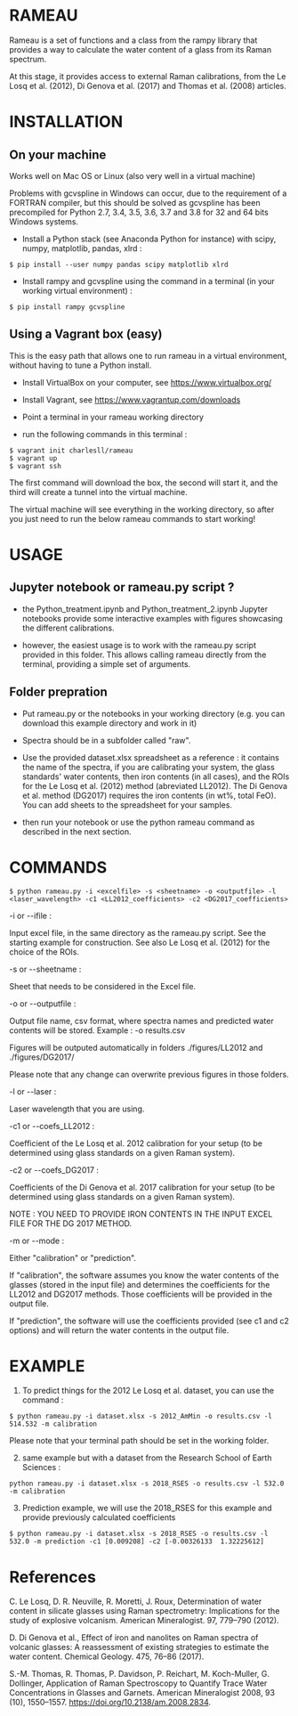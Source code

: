 # RAMEAU

Rameau is a set of functions and a class from the rampy library that provides a way to calculate the water content of a glass from its Raman spectrum.

At this stage, it provides access to external Raman calibrations, from the Le Losq et al. (2012), Di Genova et al. (2017) and Thomas et al. (2008) articles.

# INSTALLATION

## On your machine

Works well on Mac OS or Linux (also very well in a virtual machine)

Problems with gcvspline in Windows can occur, due to the requirement of a FORTRAN compiler, but this should be solved as gcvspline has been precompiled for Python 2.7, 3.4, 3.5, 3.6, 3.7 and 3.8 for 32 and 64 bits Windows systems.

- Install a Python stack (see Anaconda Python for instance) with scipy, numpy, matplotlib, pandas, xlrd :

```
$ pip install --user numpy pandas scipy matplotlib xlrd
```

- Install rampy and gcvspline using the command in a terminal (in your working virtual environment) :

```
$ pip install rampy gcvspline
```

## Using a Vagrant box (easy)

This is the easy path that allows one to run rameau in a virtual environment, without having to tune a Python install.

- Install VirtualBox on your computer, see https://www.virtualbox.org/

- Install Vagrant, see https://www.vagrantup.com/downloads

- Point a terminal in your rameau working directory

- run the following commands in this terminal :

```
$ vagrant init charlesll/rameau
$ vagrant up
$ vagrant ssh
```

The first command will download the box, the second will start it, and the third will create a tunnel into the virtual machine.

The virtual machine will see everything in the working directory, so after you just need to run the below rameau commands to start working!

# USAGE

## Jupyter notebook or rameau.py script ?

- the Python_treatment.ipynb and Python_treatment_2.ipynb Jupyter notebooks provide some interactive examples with figures showcasing the different calibrations.

- however, the easiest usage is to work with the rameau.py script provided in this folder. This allows calling rameau directly from the terminal, providing a simple set of arguments.

## Folder prepration

- Put rameau.py or the notebooks in your working directory (e.g. you can download this example directory and work in it)

- Spectra should be in a subfolder called "raw".

- Use the provided dataset.xlsx spreadsheet as a reference : it contains the name of the spectra, if you are calibrating your system, the glass standards' water contents, then iron contents (in all cases), and the ROIs for the Le Losq et al. (2012) method (abreviated LL2012). The Di Genova et al. method (DG2017) requires the iron contents (in wt%, total FeO). You can add sheets to the spreadsheet for your samples.

- then run your notebook or use the python rameau command as described in the next section.

# COMMANDS

```
$ python rameau.py -i <excelfile> -s <sheetname> -o <outputfile> -l <laser_wavelength> -c1 <LL2012_coefficients> -c2 <DG2017_coefficients>
```
-i or --ifile :

Input excel file, in the same directory as the rameau.py script. See the starting example for construction. See also Le Losq et al. (2012) for the choice of the ROIs.

-s or --sheetname :

Sheet that needs to be considered in the Excel file.

-o or --outputfile :

Output file name, csv format, where spectra names and predicted water contents will be stored.
Example : -o results.csv

Figures will be outputed automatically in folders ./figures/LL2012 and ./figures/DG2017/

Please note that any change can overwrite previous figures in those folders.

-l or --laser :

Laser wavelength that you are using.

-c1 or --coefs_LL2012 :

Coefficient of the Le Losq et al. 2012 calibration for your setup (to be determined using glass standards on a given Raman system).

-c2 or --coefs_DG2017 :

Coefficients of the Di Genova et al. 2017 calibration for your setup (to be determined using glass standards on a given Raman system).

NOTE : YOU NEED TO PROVIDE IRON CONTENTS IN THE INPUT EXCEL FILE FOR THE DG 2017 METHOD.

-m or --mode :

Either "calibration" or "prediction".

If "calibration", the software assumes you know the water contents of the glasses (stored in the input file) and determines the coefficients for the LL2012 and DG2017 methods. Those coefficients will be provided in the output file.

If "prediction", the software will use the coefficients provided (see c1 and c2 options) and will return the water contents in the output file.

# EXAMPLE

1) To predict things for the 2012 Le Losq et al. dataset, you can use the command :

```
$ python rameau.py -i dataset.xlsx -s 2012_AmMin -o results.csv -l 514.532 -m calibration
```

Please note that your terminal path should be set in the working folder.

2) same example but with a dataset from the Research School of Earth Sciences :

```
python rameau.py -i dataset.xlsx -s 2018_RSES -o results.csv -l 532.0 -m calibration
```

3) Prediction example, we will use the 2018_RSES for this example and provide previously calculated coefficients

```
$ python rameau.py -i dataset.xlsx -s 2018_RSES -o results.csv -l 532.0 -m prediction -c1 [0.009208] -c2 [-0.00326133  1.32225612]
```

# References

C. Le Losq, D. R. Neuville, R. Moretti, J. Roux, Determination of water content in silicate glasses using Raman spectrometry: Implications for the study of explosive volcanism. American Mineralogist. 97, 779–790 (2012).

D. Di Genova et al., Effect of iron and nanolites on Raman spectra of volcanic glasses: A reassessment of existing strategies to estimate the water content. Chemical Geology. 475, 76–86 (2017).

S.-M. Thomas, R. Thomas, P. Davidson, P. Reichart, M. Koch-Muller, G. Dollinger, Application of Raman Spectroscopy to Quantify Trace Water Concentrations in Glasses and Garnets. American Mineralogist 2008, 93 (10), 1550–1557. https://doi.org/10.2138/am.2008.2834.